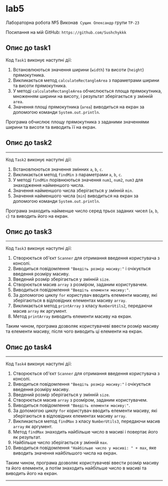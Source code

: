 # lab5
Лабораторна робота №5
Виконав`` Сущик Олександр`` групи ``ТР-23``

Посилання на мій GitHub: ``https://github.com/Sushchykkk``
## Опис до task1
Код `Task1` виконує наступні дії:

1. Встановлюються значення ширини (`width`) та висоти (`height`) прямокутника.
2. Викликається метод `calculateRectangleArea` з параметрами ширини та висоти прямокутника.
3. У методі `calculateRectangleArea` обчислюється площа прямокутника, множенням ширини на висоту, і результат зберігається у змінній `area`.
4. Значення площі прямокутника (`area`) виводиться на екран за допомогою команди `System.out.println`.

Програма обчислює площу прямокутника з заданими значеннями ширини та висоти та виводить її на екран.
## Опис до task2
___
Код `Task2` виконує наступні дії:

1. Встановлюються значення змінних `a`, `b`, `c`.
2. Викликається метод `findMin` з параметрами `a`, `b`, `c`.
3. У методі `findMin` порівнюються значення `num1`, `num2`, `num3` для знаходження найменшого числа.
4. Значення найменшого числа зберігається у змінній `min`.
5. Значення найменшого числа (`min`) виводиться на екран за допомогою команди `System.out.println`.

Програма знаходить найменше число серед трьох заданих чисел (`a`, `b`, `c`) та виводить його на екран.
## Опис до task3
___
Код `Task3` виконує наступні дії:

1. Створюється об'єкт `Scanner` для отримання введення користувача з консолі.
2. Виводиться повідомлення `"Введіть розмір масиву:"` і очікується введення розміру масиву.
3. Введений розмір зберігається у змінній `size`.
4. Створюється масив `array` з розміром, заданим користувачем.
5. Виводиться повідомлення `"Введіть елементи масиву:"`.
6. За допомогою циклу `for` користувач вводить елементи масиву, які зберігаються в відповідних елементах масиву `array`.
7. Викликається метод `printArray` з класу `NumberUtils2`, передаючи масив `array` як аргумент.
8. Метод `printArray` виводить елементи масиву на екран.

Таким чином, програма дозволяє користувачеві ввести розмір масиву та елементи масиву, після чого виводить ці елементи на екран.
## Опис до task4
___
Код `Task4` виконує наступні дії:

1. Створюється об'єкт `Scanner` для отримання введення користувача з консолі.
2. Виводиться повідомлення `"Введіть розмір масиву:"` і очікується введення розміру масиву.
3. Введений розмір зберігається у змінній `size`.
4. Створюється масив `array` з розміром, заданим користувачем.
5. Виводиться повідомлення `"Введіть елементи масиву:"`.
6. За допомогою циклу `for` користувач вводить елементи масиву, які зберігаються в відповідних елементах масиву `array`.
7. Викликається метод `findMax` з класу `NumberUtils3`, передаючи масив `array` як аргумент.
8. Метод `findMax` знаходить найбільше число в масиві і повертає його як результат.
9. Найбільше число зберігається у змінній `max`.
10. Виводиться повідомлення `"Найбільше число у масиві: " + max`, яке виводить значення найбільшого числа на екран.

Таким чином, програма дозволяє користувачеві ввести розмір масиву та його елементи, а потім знаходить найбільше число в масиві та виводить його на екран.
___
